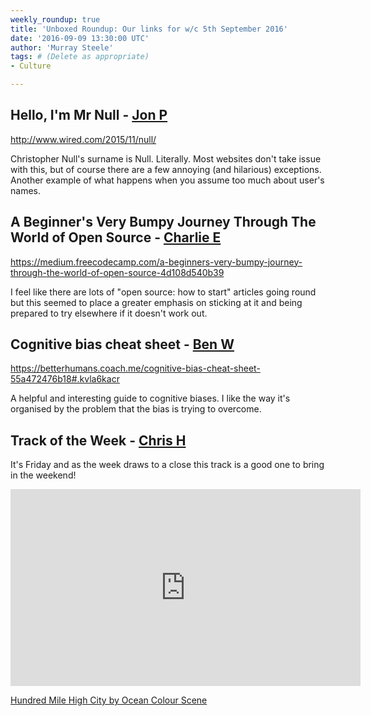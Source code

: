 ```yaml
---
weekly_roundup: true
title: 'Unboxed Roundup: Our links for w/c 5th September 2016'
date: '2016-09-09 13:30:00 UTC'
author: 'Murray Steele'
tags: # (Delete as appropriate)
- Culture

---
```


## Hello, I'm Mr Null - [Jon P](/people)

http://www.wired.com/2015/11/null/

Christopher Null's surname is Null. Literally. Most websites don't take issue
with this, but of course there are a few annoying (and hilarious) exceptions.
Another example of what happens when you assume too much about user's names.

## A Beginner's Very Bumpy Journey Through The World of Open Source - [Charlie E](/people#charlie-egan)

https://medium.freecodecamp.com/a-beginners-very-bumpy-journey-through-the-world-of-open-source-4d108d540b39

I feel like there are lots of "open source: how to start" articles going round
but this seemed to place a greater emphasis on sticking at it and being prepared
 to try elsewhere if it doesn't work out.

## Cognitive bias cheat sheet - [Ben W](/people#ben-wong)

https://betterhumans.coach.me/cognitive-bias-cheat-sheet-55a472476b18#.kvla6kacr

A helpful and interesting guide to cognitive biases. I like the way it's
organised by the problem that the bias is trying to overcome.

## Track of the Week - [Chris H](/people#chris-holmes)

It's Friday and as the week draws to a close this track is a good one to bring
in the weekend!

<iframe width="560" height="315" src="https://www.youtube.com/embed/xIhFpmzRKYM" frameborder="0" allowfullscreen></iframe>

[Hundred Mile High City by Ocean Colour Scene](https://www.youtube.com/watch?v=xIhFpmzRKYM)
